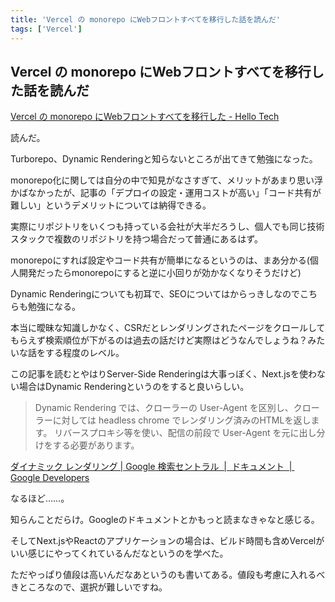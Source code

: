 ```yaml
---
title: 'Vercel の monorepo にWebフロントすべてを移行した話を読んだ'
tags: ['Vercel']
---
```


## Vercel の monorepo にWebフロントすべてを移行した話を読んだ

[Vercel の monorepo にWebフロントすべてを移行した \- Hello Tech](https://tech.hello.ai/entry/2022/04/06/152122)

読んだ。

Turborepo、Dynamic Renderingと知らないところが出てきて勉強になった。

monorepo化に関しては自分の中で知見がなさすぎて、メリットがあまり思い浮かばなかったが、記事の「デプロイの設定・運用コストが高い」「コード共有が難しい」というデメリットについては納得できる。

実際にリポジトリをいくつも持っている会社が大半だろうし、個人でも同じ技術スタックで複数のリポジトリを持つ場合だって普通にあるはず。

monorepoにすれば設定やコード共有が簡単になるというのは、まあ分かる(個人開発だったらmonorepoにすると逆に小回りが効かなくなりそうだけど)

Dynamic Renderingについても初耳で、SEOについてはからっきしなのでこちらも勉強になる。

本当に曖昧な知識しかなく、CSRだとレンダリングされたページをクロールしてもらえず検索順位が下がるのは過去の話だけど実際はどうなんでしょうね？みたいな話をする程度のレベル。

この記事を読むとやはりServer-Side Renderingは大事っぽく、Next.jsを使わない場合はDynamic Renderingというのをすると良いらしい。

> Dynamic Rendering では、クローラーの User-Agent を区別し、クローラーに対しては headless chrome でレンダリング済みのHTMLを返します。 リバースプロキシ等を使い、配信の前段で User-Agent を元に出し分けをする必要があります。

[ダイナミック レンダリング \| Google 検索セントラル  \|  ドキュメント  \|  Google Developers](https://developers.google.com/search/docs/advanced/javascript/dynamic-rendering)

なるほど……。

知らんことだらけ。Googleのドキュメントとかもっと読まなきゃなと感じる。

そしてNext.jsやReactのアプリケーションの場合は、ビルド時間も含めVercelがいい感じにやってくれているんだなというのを学べた。

ただやっぱり値段は高いんだなあというのも書いてある。値段も考慮に入れるべきところなので、選択が難しいですね。
